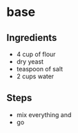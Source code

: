 # base

## Ingredients
- 4 cup of flour
- dry yeast
- teaspoon of salt
- 2 cups water

## Steps
- mix everything and
- go